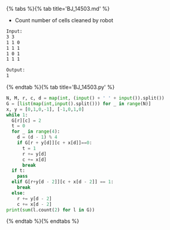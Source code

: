 {% tabs %}{% tab title='BJ_14503.md' %}

* Count number of cells cleaned by robot

```txt
Input:
3 3
1 1 0
1 1 1
1 0 1
1 1 1

Output:
1
```

{% endtab %}{% tab title='BJ_14503.py' %}

```py
N, M, r, c, d = map(int, (input() + ' ' + input()).split())
G = [list(map(int,input().split())) for _ in range(N)]
x, y = [0,1,0,-1], [-1,0,1,0]
while 1:
  G[r][c] = 2
  t = 0
  for _ in range(4):
    d = (d - 1) % 4
    if G[r + y[d]][c + x[d]]==0:
      t = 1
      r += y[d]
      c += x[d]
      break
  if t:
    pass
  elif G[r+y[d - 2]][c + x[d - 2]] == 1:
    break
  else:
    r += y[d - 2]
    c += x[d - 2]
print(sum(l.count(2) for l in G))
```

{% endtab %}{% endtabs %}
